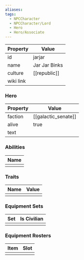 ```yaml
---
aliases: 
tags:
  - NPCCharacter
  - NPCCharacter/Lord
  - Hero
  - Hero/Associate
---
```


| Property  | Value                 |
| :-------- | --------------------- |
| id        | jarjar                |
| name      | Jar Jar Binks         |
| culture   | [[republic]] |
| wiki link |                       |
### Hero
| Property | Value               |
| -------- | ------------------- |
| faction  | [[galactic_senate]] |
| alive    | true                |
| text     |                     |

### Abilities
| Name |
| :--: |
|      |

### Traits
| Name | Value |
| ---- | ----- |
|      |       |

### Equipment Sets
| Set | Is Civilian |
| --- | ----------- |
|     |             |

### Equipment Rosters
| Item | Slot |
| ---- | ---- |
|      |      |
